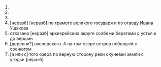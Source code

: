 1. 
2.
3.
4. [неразб] [неразб] по грамоте великого государя и по отводу Ивана Ушакова
5. отказано [неразб] архиерейских вкруге сообеми берегами с устья и до вершин
6. [деревни?] океневского. А на том озере остров неболшей с соснюгом
7. [а или с] того озера по верную сторону реки окуневки земли с угодьи [неразб]
